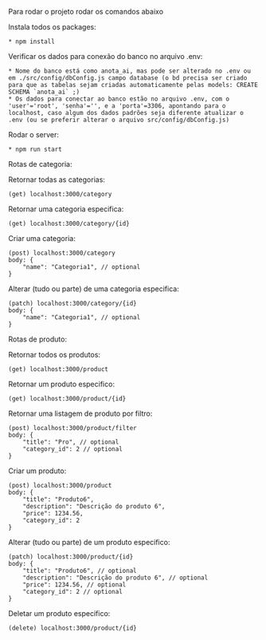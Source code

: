 Para rodar o projeto rodar os comandos abaixo

Instala todos os packages:
    
    * npm install

Verificar os dados para conexão do banco no arquivo .env:
    
    * Nome do banco está como anota_ai, mas pode ser alterado no .env ou em ./src/config/dbConfig.js campo database (o bd precisa ser criado para que as tabelas sejam criadas automaticamente pelas models: CREATE SCHEMA `anota_ai` ;)
    * Os dados para conectar ao banco estão no arquivo .env, com o 'user'='root', 'senha'='', e a 'porta'=3306, apontando para o localhost, caso algum dos dados padrões seja diferente atualizar o .env (ou se preferir alterar o arquivo src/config/dbConfig.js)

Rodar o server:
    
    * npm run start

Rotas de categoria:

Retornar todas as categorias:

    (get) localhost:3000/category

Retornar uma categoria especifica:

    (get) localhost:3000/category/{id}

Criar uma categoria:

    (post) localhost:3000/category
    body: {
        "name": "Categoria1", // optional
    }

Alterar (tudo ou parte) de uma categoria especifica:  

    (patch) localhost:3000/category/{id}
    body: {
        "name": "Categoria1", // optional
    }


Rotas de produto:

Retornar todos os produtos:

    (get) localhost:3000/product

Retornar um produto especifico:

    (get) localhost:3000/product/{id}

Retornar uma listagem de produto por filtro:

    (post) localhost:3000/product/filter
    body: {
        "title": "Pro", // optional
        "category_id": 2 // optional
    }

Criar um produto:

    (post) localhost:3000/product
    body: {
        "title": "Produto6",
        "description": "Descrição do produto 6",
        "price": 1234.56,
        "category_id": 2
    }

Alterar (tudo ou parte) de um produto especifico:  

    (patch) localhost:3000/product/{id}
    body: {
        "title": "Produto6", // optional
        "description": "Descrição do produto 6", // optional
        "price": 1234.56, // optional
        "category_id": 2 // optional
    }

Deletar um produto especifico:

    (delete) localhost:3000/product/{id}
